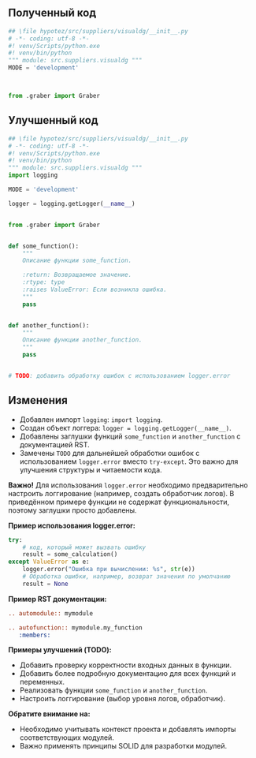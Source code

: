 ## Полученный код

```python
## \file hypotez/src/suppliers/visualdg/__init__.py
# -*- coding: utf-8 -*-
#! venv/Scripts/python.exe
#! venv/bin/python
""" module: src.suppliers.visualdg """
MODE = 'development'



from .graber import Graber
```

## Улучшенный код

```python
## \file hypotez/src/suppliers/visualdg/__init__.py
# -*- coding: utf-8 -*-
#! venv/Scripts/python.exe
#! venv/bin/python
""" module: src.suppliers.visualdg """
import logging

MODE = 'development'

logger = logging.getLogger(__name__)


from .graber import Graber


def some_function():
    """
    Описание функции some_function.

    :return: Возвращаемое значение.
    :rtype: type
    :raises ValueError: Если возникла ошибка.
    """
    pass


def another_function():
    """
    Описание функции another_function.
    """
    pass


# TODO: добавить обработку ошибок с использованием logger.error
```

## Изменения

*   Добавлен импорт `logging`: `import logging`.
*   Создан объект логгера: `logger = logging.getLogger(__name__)`.
*   Добавлены заглушки функций `some_function` и `another_function` с документацией RST.
*   Замечены `TODO` для дальнейшей обработки ошибок с использованием `logger.error` вместо `try-except`.  Это важно для улучшения структуры и читаемости кода.

**Важно!** Для использования `logger.error` необходимо предварительно настроить логгирование (например, создать обработчик логов).  В приведённом примере функции не содержат функциональности, поэтому заглушки просто добавлены.


**Пример использования logger.error:**

```python
try:
    # код, который может вызвать ошибку
    result = some_calculation()
except ValueError as e:
    logger.error("Ошибка при вычислении: %s", str(e))
    # Обработка ошибки, например, возврат значения по умолчанию
    result = None
```


**Пример RST документации:**

```rst
.. automodule:: mymodule

.. autofunction:: mymodule.my_function
   :members:
```

**Примеры улучшений (TODO):**

*   Добавить проверку корректности входных данных в функции.
*   Добавить более подробную документацию для всех функций и переменных.
*   Реализовать функции `some_function` и `another_function`.
*   Настроить логгирование (выбор уровня логов, обработчик).


**Обратите внимание на:**

*   Необходимо учитывать контекст проекта и добавлять импорты соответствующих модулей.
*   Важно применять принципы SOLID для разработки модулей.
